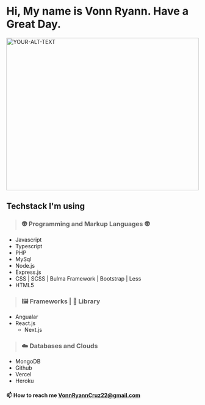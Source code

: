 #  Hi, My name is Vonn Ryann. Have a Great Day.

<picture>
 <source media="(prefers-color-scheme: dark)" height="400px" width="100%" srcset="https://images.pexels.com/photos/301599/pexels-photo-301599.jpeg?cs=srgb&dl=pexels-pixabay-301599.jpg&fm=jpg">
 <source media="(prefers-color-scheme: light)" height="400px" width="100%" srcset="https://images.pexels.com/photos/301599/pexels-photo-301599.jpeg?cs=srgb&dl=pexels-pixabay-301599.jpg&fm=jpg">
 <img alt="YOUR-ALT-TEXT" src="YOUR-DEFAULT-IMAGE">
</picture>




## Techstack I'm using

>### 👽 Programming and Markup Languages 👽

  - Javascript 
  - Typescript
  - PHP
  - MySql
  - Node.js
  - Express.js
  - CSS | SCSS | Bulma Framework | Bootstrap | Less
  - HTML5
 
>### 🖼️ Frameworks | 📖  Library
  - Angualar
  - React.js
    - Next.js
 
>### ☁️ Databases and Clouds
  - MongoDB
  - Github
  - Vercel
  - Heroku





#### 📫 How to reach me VonnRyannCruz22@gmail.com




<!---
VonnnRyann/VonnnRyann is a ✨ special ✨ repository because its `README.md` (this file) appears on your GitHub profile.
You can click the Preview link to take a look at your changes.
--->

